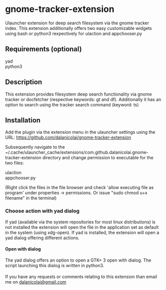 # gnome-tracker-extension
Ulauncher extension for deep search filesystem via the gnome tracker index. This extension additionally offers two easy customizable widgets using bash or python3 rexpectively for ulaction and appchooser.py

## Requirements (optional)

yad  
python3

## Description

This extension provides filesystem deep search functionality via gnome tracker or docfetcher (respective keywords: gt and df). Additionally it has an option to search using the tracker search command (keyword: ts)
## Installation

Add the plugin via the extension menu in the ulauncher settings using the URL: https://github.com/dalanicolai/gnome-tracker-extension  

Subsequently navigate to the ~/.cache/ulauncher_cache/extensions/com.github.dalanicolai.gnome-tracker-extension directory and change permission to executable for the two files:

ulaction  
appchooser.py

(Right click the files in the file browser and check 'allow executing file as program' under properties -> permissions. Or issue "sudo chmod u+x filename" in the terminal)

### Choose action with yad dialog

If yad (available via the system repositories for most linux distributions) is not installed the extension will open the file in the application set as default in the system (using xdg-open).
If yad is installed, the extension will open a yad dialog offering different actions.

#### Open with dialog

The yad dialog offers an option to open a GTK+ 3 open with dialog. The script launching this dialog is written in python3.

####

If you have any requests or comments relating to this extension than email me on dalanicolai@gmail.com
